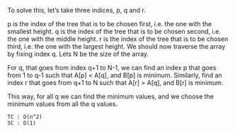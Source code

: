 To solve this, let’s take three indices, p, q and r.

p is the index of the tree that is to be chosen first, i.e. the one with the smallest height.
q is the index of the tree that is to be chosen second, i.e. the one with the middle height.
r is the index of the tree that is to be chosen third, i.e. the one with the largest height.
We should now traverse the array by fixing index q. Lets N be the size of the array.

For q, that goes from index q+1 to N-1, we can find an index p that goes from 1 to q-1 such that A[p] < A[q], and B[p] is minimum.
Similarly, find an index r that goes from q+1 to N such that A[r] > A[q], and B[r] is minimum.

This way, for all q we can find the minimum values, and we choose the minimum values from all the q values.

    TC : O(n^2)
    SC : O(1)